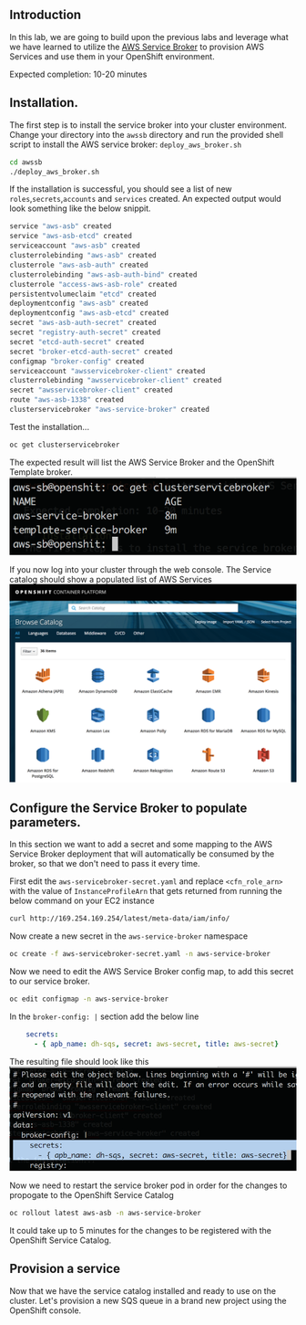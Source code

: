 ## Introduction
In this lab, we are going to build upon the previous labs and leverage what we have learned to utilize the [AWS Service Broker](https://github.com/awslabs/aws-servicebroker) to provision AWS Services and use them in your OpenShift environment.

Expected completion: 10-20 minutes

## Installation.
The first step is to install the service broker into your cluster environment. Change your directory into the `awssb` directory and run the provided shell script to install the AWS service broker: `deploy_aws_broker.sh`

```bash
cd awssb
./deploy_aws_broker.sh
```

If the installation is successful, you should see a list of new `roles`,`secrets`,`accounts` and `services` created. An expected output would look something like the below snippit.

```bash
service "aws-asb" created
service "aws-asb-etcd" created
serviceaccount "aws-asb" created
clusterrolebinding "aws-asb" created
clusterrole "aws-asb-auth" created
clusterrolebinding "aws-asb-auth-bind" created
clusterrole "access-aws-asb-role" created
persistentvolumeclaim "etcd" created
deploymentconfig "aws-asb" created
deploymentconfig "aws-asb-etcd" created
secret "aws-asb-auth-secret" created
secret "registry-auth-secret" created
secret "etcd-auth-secret" created
secret "broker-etcd-auth-secret" created
configmap "broker-config" created
serviceaccount "awsservicebroker-client" created
clusterrolebinding "awsservicebroker-client" created
secret "awsservicebroker-client" created
route "aws-asb-1338" created
clusterservicebroker "aws-service-broker" created
```

Test the installation...

```bash
oc get clusterservicebroker
```

The expected result will list the AWS Service Broker and the OpenShift Template broker.
![Successful install](img/oc-get-csb.png "Successful install")

If you now log into your cluster through the web console. The Service catalog should show a populated list of AWS Services
![AWS Catalog](img/sc-awssb-listing.png "List of AWS Services")

## Configure the Service Broker to populate parameters. 
In this section we want to add a secret and some mapping to the AWS Service Broker deployment that will automatically be consumed by the broker, so that we don't need to pass it every time.

First edit the `aws-servicebroker-secret.yaml` and replace `<cfn_role_arn>` with the value of `InstanceProfileArn` that gets returned from running the below command on your EC2 instance

```bash
curl http://169.254.169.254/latest/meta-data/iam/info/
```

Now create a new secret in the `aws-service-broker` namespace

```bash
oc create -f aws-servicebroker-secret.yaml -n aws-service-broker
```

Now we need to edit the AWS Service Broker config map, to add this secret to our service broker. 

```bash
oc edit configmap -n aws-service-broker
```

In the `broker-config: |` section add the below line

```yaml
    secrets:
      - { apb_name: dh-sqs, secret: aws-secret, title: aws-secret}
```

The resulting file should look like this
![Add Secrets](img/add-awssb-secret.png "Add APB Secrets")

Now we need to restart the service broker pod in order for the changes to propogate to the OpenShift Service Catalog

```bash
oc rollout latest aws-asb -n aws-service-broker
```

It could take up to 5 minutes for the changes to be registered with the OpenShift Service Catalog.

## Provision a service
Now that we have the service catalog installed and ready to use on the cluster. Let's provision a new SQS queue in a brand new project using the OpenShift console.



